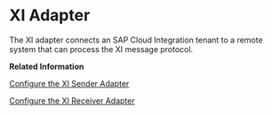 <!-- loio8fedc92071b44d2a94402304e1f9e58c -->

# XI Adapter

The XI adapter connects an SAP Cloud Integration tenant to a remote system that can process the XI message protocol.

**Related Information**  


[Configure the XI Sender Adapter](configure-the-xi-sender-adapter-41a1a57.md "The XI sender adapter allows you to connect a tenant to a local Integration Engine in a sender system.")

[Configure the XI Receiver Adapter](configure-the-xi-receiver-adapter-5d2670f.md "The XI receiver adapter allows you to connect a tenant to a local Integration Engine in a receiver system. The adapter supports communication over the XI 3.0 protocol.")

